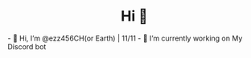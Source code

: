 <h1 align="center">Hi 👋</h1>
- 👋 Hi, I’m @ezz456CH(or Earth) | 11/11
- 🔭 I’m currently working on My Discord bot

<!---
ezz456CH/ezz456CH is a ✨ special ✨ repository because its `README.md` (this file) appears on your GitHub profile.
You can click the Preview link to take a look at your changes.
--->
